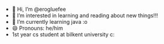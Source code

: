 - 👋 Hi, I’m @erogluefee
- 👀 I’m interested in learning and reading about new things!!!
- 🌱 I’m currently learning java :o
- 😄 Pronouns: he/him
- 1st year cs student at bilkent university c:

<!---
erogluefee/erogluefee is a ✨ special ✨ repository because its `README.md` (this file) appears on your GitHub profile.
You can click the Preview link to take a look at your changes.
--->

